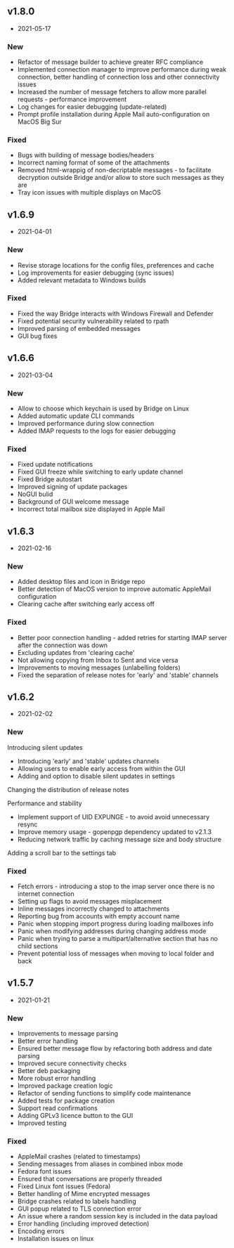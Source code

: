 ## v1.8.0
- 2021-05-17

### New
- Refactor of message builder to achieve greater RFC compliance
- Implemented connection manager to improve performance during weak connection, better handling of connection loss and other connectivity issues
- Increased the number of message fetchers to allow more parallel requests - performance improvement
- Log changes for easier debugging (update-related)
- Prompt profile installation during Apple Mail auto-configuration on MacOS Big Sur

### Fixed

- Bugs with building of message bodies/headers
- Incorrect naming format of some of the attachments 
- Removed html-wrappig of non-decriptable messages - to facilitate decryption outside Bridge and/or allow to store such messages as they are
- Tray icon issues with multiple displays on MacOS


## v1.6.9
- 2021-04-01

### New

- Revise storage locations for the config files, preferences and cache
- Log improvements for easier debugging (sync issues)
- Added relevant metadata to Windows builds

### Fixed

- Fixed the way Bridge interacts with Windows Firewall and Defender
- Fixed potential security vulnerability related to rpath
- Improved parsing of embedded messages
- GUI bug fixes


## v1.6.6
- 2021-03-04

### New

- Allow to choose which keychain is used by Bridge on Linux
- Added automatic update CLI commands
- Improved performance during slow connection
- Added IMAP requests to the logs for easier debugging

### Fixed

- Fixed update notifications
- Fixed GUI freeze while switching to early update channel
- Fixed Bridge autostart
- Improved signing of update packages
- NoGUI bulid
- Background of GUI welcome message
- Incorrect total mailbox size displayed in Apple Mail


## v1.6.3
- 2021-02-16

### New

- Added desktop files and icon in Bridge repo
- Better detection of MacOS version to improve automatic AppleMail configuration
- Clearing cache after switching early access off

### Fixed

- Better poor connection handling - added retries for starting IMAP server after the connection was down
- Excluding updates from 'clearing cache'
- Not allowing copying from Inbox to Sent and vice versa
- Improvements to moving messages (unlabelling folders)
- Fixed the separation of release notes for 'early' and 'stable' channels


## v1.6.2
- 2021-02-02

### New
Introducing silent updates

- Introducing 'early' and 'stable' updates channels
- Allowing users to enable early access from within the GUI
- Adding and option to disable silent updates in settings

Changing the distribution of release notes

Performance and stability

- Implement support of UID EXPUNGE - to avoid avoid unnecessary resync
- Improve memory usage - gopenpgp dependency updated to v2.1.3
- Reducing network traffic by caching message size and body structure

Adding a scroll bar to the settings tab

### Fixed
- Fetch errors - introducing a stop to the imap server once there is no internet connection
- Setting up flags to avoid messages misplacement
- Inline messages incorrectly changed to attachments 
- Reporting bug from accounts with empty account name
- Panic when stopping import progress during loading mailboxes info
- Panic when modifying addresses during changing address mode
- Panic when trying to parse a multipart/alternative section that has no child sections
- Prevent potential loss of messages when moving to local folder and back


## v1.5.7
- 2021-01-21

### New
- Improvements to message parsing
- Better error handling
- Ensured better message flow by refactoring both address and date parsing
- Improved secure connectivity checks
- Better deb packaging
- More robust error handling
- Improved package creation logic
- Refactor of sending functions to simplify code maintenance
- Added tests for package creation
- Support read confirmations
- Adding GPLv3 licence button to the GUI
- Improved testing


### Fixed
- AppleMail crashes (related to timestamps)
- Sending messages from aliases in combined inbox mode
- Fedora font issues
- Ensured that conversations are properly threaded
- Fixed Linux font issues (Fedora)
- Better handling of Mime encrypted messages
- Bridge crashes related to labels handling
- GUI popup related to TLS connection error
- An issue where a random session key is included in the data payload
- Error handling (including improved detection)
- Encoding errors
- Installation issues on linux
